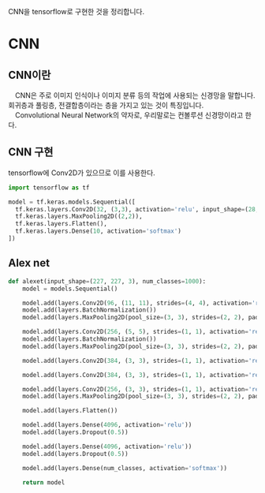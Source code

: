 CNN을 tensorflow로 구현한 것을 정리합니다. 

# CNN
## CNN이란
　CNN은 주로 이미지 인식이나 이미지 분류 등의 작업에 사용되는 신경망을 말합니다. 회귀층과 풀링층, 전결합층이라는 층을 가지고 있는 것이 특징입니다.
　Convolutional Neural Network의 약자로, 우리말로는 컨볼루션 신경망이라고 한다.
 
## CNN 구현
tensorflow에 Conv2D가 있으므로 이를 사용한다.
```py
import tensorflow as tf

model = tf.keras.models.Sequential([
  tf.keras.layers.Conv2D(32, (3,3), activation='relu', input_shape=(28,28,1)),
  tf.keras.layers.MaxPooling2D((2,2)),
  tf.keras.layers.Flatten(),
  tf.keras.layers.Dense(10, activation='softmax')
])
```

## Alex net
```py
def alexet(input_shape=(227, 227, 3), num_classes=1000):
    model = models.Sequential()

    model.add(layers.Conv2D(96, (11, 11), strides=(4, 4), activation='relu', input_shape=input_shape, padding="valid"))
    model.add(layers.BatchNormalization())
    model.add(layers.MaxPooling2D(pool_size=(3, 3), strides=(2, 2), padding="valid"))

    model.add(layers.Conv2D(256, (5, 5), strides=(1, 1), activation='relu', padding="same"))
    model.add(layers.BatchNormalization())
    model.add(layers.MaxPooling2D(pool_size=(3, 3), strides=(2, 2), padding="valid"))

    model.add(layers.Conv2D(384, (3, 3), strides=(1, 1), activation='relu', padding="same"))

    model.add(layers.Conv2D(384, (3, 3), strides=(1, 1), activation='relu', padding="same"))

    model.add(layers.Conv2D(256, (3, 3), strides=(1, 1), activation='relu', padding="same"))
    model.add(layers.MaxPooling2D(pool_size=(3, 3), strides=(2, 2), padding="valid"))

    model.add(layers.Flatten())

    model.add(layers.Dense(4096, activation='relu'))
    model.add(layers.Dropout(0.5))

    model.add(layers.Dense(4096, activation='relu'))
    model.add(layers.Dropout(0.5))

    model.add(layers.Dense(num_classes, activation='softmax'))

    return model
```
    
